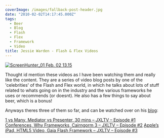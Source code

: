 ```yaml
---
coverImage: /images/fallback-post-header.jpg
date: "2010-02-02T14:17:45.000Z"
tags:
  - Beer
  - Blog
  - Flash
  - Flex
  - Framework
  - Video
title: Jessie Warden - Flash & Flex Videos
---
```


[![](/wp-content/uploads/2010/02/ScreenHunter_01-Feb.-02-13.15.gif "ScreenHunter_01 Feb. 02 13.15")](/wp-content/uploads/2010/02/ScreenHunter_01-Feb.-02-13.15.gif)

Thought id mention these videos as I have been watching them and really like the content. They are a series of video blog posts by one of the 'celebrities' of the Flash and Flex world, in which he talks about lots of stuff related to whats going on in the industry and the various frameworks he uses or recommends (or doesnt). He also has a few things to say about beer, which is a bonus!

<!-- more -->

Anyways theres three of them so far, and can be watched over on his [blog](https://jessewarden.com/):

[1 vs Many, Mediator vs Presenter, 30 mins – JXLTV – Episode #1](https://)
[ Conferences, Why Frameworks, Cairngorm 3 – JXLTV – Episode #2](https://jessewarden.com/2010/01/conferences-why-frameworks-cairngorm-3-jxltv-episode-2.html)
[ Apple’s iPad, HTML5 Video, Gaia Flash Framework – JXLTV – Episode #3](https://jessewarden.com/2010/01/apples-ipad-html5-video-gaia-flash-framework-jxltv-episode-3.html)
